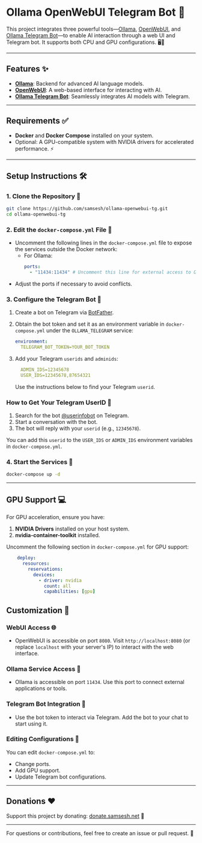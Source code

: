 # Ollama OpenWebUI Telegram Bot 🚀

This project integrates three powerful tools—[Ollama](https://github.com/jmorganca/ollama), [OpenWebUI](https://github.com/mlc-ai/web-llm), and [Ollama Telegram Bot](https://github.com/ruecat/ollama-telegram)—to enable AI interaction through a web UI and Telegram bot. It supports both CPU and GPU configurations. 🖥️🤖

---

## Features ✨
- **[Ollama](https://github.com/jmorganca/ollama)**: Backend for advanced AI language models.
- **[OpenWebUI](https://github.com/mlc-ai/web-llm)**: A web-based interface for interacting with AI.
- **[Ollama Telegram Bot](https://github.com/ruecat/ollama-telegram)**: Seamlessly integrates AI models with Telegram.

---

## Requirements ✅
- **Docker** and **Docker Compose** installed on your system.
- Optional: A GPU-compatible system with NVIDIA drivers for accelerated performance. ⚡

---

## Setup Instructions 🛠️

### 1. Clone the Repository 📂
```bash
git clone https://github.com/samsesh/ollama-openwebui-tg.git
cd ollama-openwebui-tg
```

### 2. Edit the `docker-compose.yml` File 📝
- Uncomment the following lines in the `docker-compose.yml` file to expose the services outside the Docker network:
  - For Ollama:
    ```yaml
    ports:
      - "11434:11434" # Uncomment this line for external access to Ollama
    ```
- Adjust the ports if necessary to avoid conflicts.

### 3. Configure the Telegram Bot 🤖
1. Create a bot on Telegram via [BotFather](https://core.telegram.org/bots#botfather).
2. Obtain the bot token and set it as an environment variable in `docker-compose.yml` under the `OLLAMA_TELEGRAM` service:
   ```yaml
   environment:
     TELEGRAM_BOT_TOKEN=YOUR_BOT_TOKEN
   ```

3. Add your Telegram `userids` and `adminids`:
   ```yaml
     ADMIN_IDS=12345678
     USER_IDS=12345678,87654321
   ```
   Use the instructions below to find your Telegram `userid`.

### How to Get Your Telegram UserID 🔎
1. Search for the bot [@userinfobot](https://t.me/userinfobot) on Telegram.
2. Start a conversation with the bot.
3. The bot will reply with your `userid` (e.g., `12345678`).

You can add this `userid` to the `USER_IDS` or `ADMIN_IDS` environment variables in `docker-compose.yml`.


### 4. Start the Services 🚀
```bash
docker-compose up -d
```

---

## GPU Support 💻
For GPU acceleration, ensure you have:
1. **NVIDIA Drivers** installed on your host system.
2. **nvidia-container-toolkit** installed.

Uncomment the following section in `docker-compose.yml` for GPU support:
```yaml
    deploy:
      resources:
        reservations:
          devices:
            - driver: nvidia
              count: all
              capabilities: [gpu]
```


## Customization 🎨
### WebUI Access 🌐
- OpenWebUI is accessible on port `8080`. Visit `http://localhost:8080` (or replace `localhost` with your server's IP) to interact with the web interface.

### Ollama Service Access 🔗
- Ollama is accessible on port `11434`. Use this port to connect external applications or tools.

### Telegram Bot Integration 🤖
- Use the bot token to interact via Telegram. Add the bot to your chat to start using it.

### Editing Configurations 🔧
You can edit `docker-compose.yml` to:
- Change ports.
- Add GPU support.
- Update Telegram bot configurations.

---

## Donations ❤️
Support this project by donating:
[donate.samsesh.net](https://donate.samsesh.net) 💖

---

For questions or contributions, feel free to create an issue or pull request. 🙌
